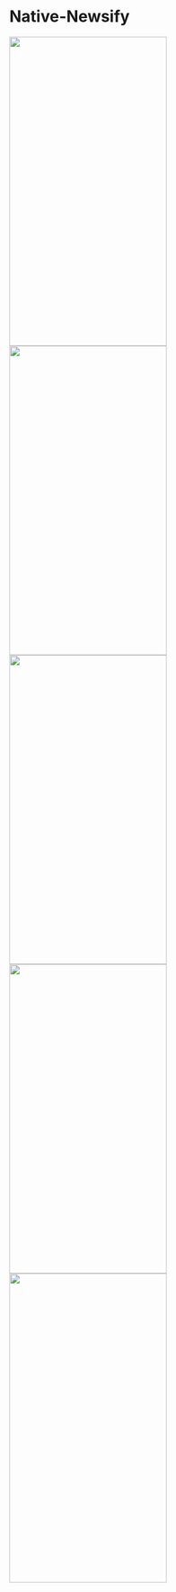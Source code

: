 # Native-Newsify

 <img src="https://github.com/sumit619sharma/Native-Newsify/assets/72352873/ec2f2f23-b0a0-42db-a949-542b5a40a36b" width="280" height="550"> 
 
 <img src="https://github.com/sumit619sharma/Native-Newsify/assets/72352873/7439941f-ff05-42bf-969a-6e2ec66ddf01" width="280" height="550"> 
 
 <img src="https://github.com/sumit619sharma/Native-Newsify/assets/72352873/3e2cd0e7-d97e-4b13-9461-2e9d29635ad5" width="280" height="550"> 
 
 <img src="https://github.com/sumit619sharma/Native-Newsify/assets/72352873/370c9e98-dd0f-418a-8dcd-42d338eb6c00" width="280" height="550"> 
 
 <img src="https://github.com/sumit619sharma/Native-Newsify/assets/72352873/0d5c7fbd-42f0-4f98-8a9d-758b36faf044" width="280" height="550"> 



